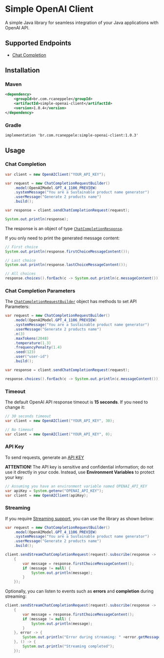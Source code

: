 # Simple OpenAI Client

A simple Java library for seamless integration of your Java applications with OpenAI API.

## Supported Endpoints
- [Chat Completion](https://platform.openai.com/docs/api-reference/chat/create)

## Installation

### Maven

```xml
<dependency>
    <groupId>br.com.rcaneppele</groupId>
    <artifactId>simple-openai-client</artifactId>
    <version>1.0.4</version>
</dependency>
```

### Gradle

`implementation 'br.com.rcaneppele:simple-openai-client:1.0.3'`

## Usage

### Chat Completion

```java
var client = new OpenAIClient("YOUR_API_KEY");

var request = new ChatCompletionRequestBuilder()
    .model(OpenAIModel.GPT_4_1106_PREVIEW)
    .systemMessage("You are a Sustainable product name generator")
    .userMessage("Generate 2 products name")
    .build();

var response = client.sendChatCompletionRequest(request);

System.out.println(response);
```

The response is an object of type [`ChatCompletionResponse`](src/main/java/br/com/rcaneppele/openai/chatcompletion/response/ChatCompletionResponse.java).

If you only need to print the generated message content:

```java
// First choice
System.out.println(response.firstChoiceMessageContent());

// Last choice
System.out.println(response.lastChoiceMessageContent());

// All choices
response.choices().forEach(c -> System.out.println(c.messageContent()));
```

### Chat Completion Parameters

The [`ChatCompletionRequestBuilder`](src/main/java/br/com/rcaneppele/openai/chatcompletion/request/ChatCompletionRequestBuilder.java) object has methods to set API Parameters:

```java
var request = new ChatCompletionRequestBuilder()
    .model(OpenAIModel.GPT_4_1106_PREVIEW)
    .systemMessage("You are a Sustainable product name generator")
    .userMessage("Generate 2 products name")
    .n(3)
    .maxTokens(2048)
    .temperature(1.3)
    .frequencyPenalty(1.4)
    .seed(123)
    .user("user-id")
    .build();

var response = client.sendChatCompletionRequest(request);

response.choices().forEach(c -> System.out.println(c.messageContent()));
```

### Timeout

The default OpenAI API response timeout is **15 seconds**. If you need to change it:

```java
// 30 seconds timeout
var client = new OpenAIClient("YOUR_API_KEY", 30);

// No timeout
var client = new OpenAIClient("YOUR_API_KEY", 0);
```

### API Key

To send requests, generate an [API KEY](https://platform.openai.com/api-keys)

**ATTENTION!** The API key is sensitive and confidential information; do not use it directly in your code. Instead, use **Environment Variables** to protect your key:

```java
// Assuming you have an environment variable named OPENAI_API_KEY
var apiKey = System.getenv("OPENAI_API_KEY");
var client = new OpenAIClient(apiKey);
```

### Streaming

If you require [Streaming support](https://platform.openai.com/docs/api-reference/streaming), you can use the library as shown below:

```java
var request = new ChatCompletionRequestBuilder()
    .model(OpenAIModel.GPT_4_1106_PREVIEW)
    .systemMessage("You are a Sustainable product name generator")
    .userMessage("Generate 2 products name")
    .build();

client.sendStreamChatCompletionRequest(request).subscribe(response ->
    {
        var message = response.firstChoiceMessageContent();
        if (message != null) {
            System.out.println(message);
        }
    });
```

Optionally, you can listen to events such as **errors** and **completion** during streaming:

```java
client.sendStreamChatCompletionRequest(request).subscribe(response ->
    {
        var message = response.firstChoiceMessageContent();
        if (message != null) {
            System.out.println(message);
        }
    }, error -> {
        System.out.println("Error during streaming: " +error.getMessage());
    }, () -> {
        System.out.println("Streaming completed");
    });
```
